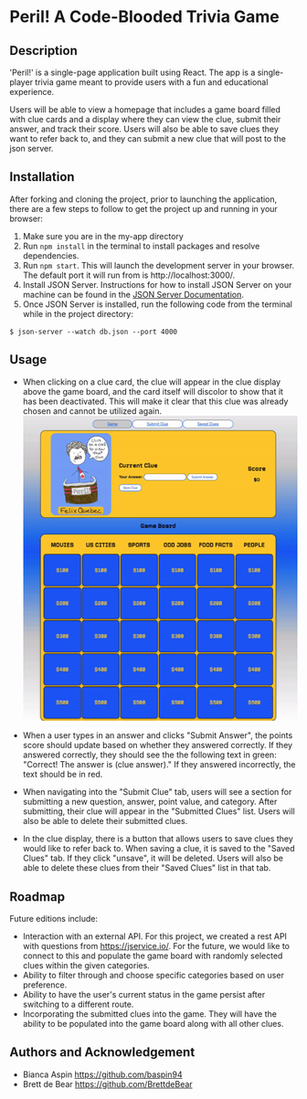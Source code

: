 # Peril! A Code-Blooded Trivia Game
## Description
'Peril!' is a single-page application built using React. The app is a single-player trivia game meant to provide users with a fun and educational experience.

Users will be able to view a homepage that includes a game board filled with clue cards and a display where they can view the clue, submit their answer, and track their score. Users will also be able to save clues they want to refer back to, and they can submit a new clue that will post to the json server. 

## Installation
After forking and cloning the project, prior to launching the application, there are a few steps to follow to get the project up and running in your browser:
1. Make sure you are in the my-app directory
2. Run `npm install` in the terminal to install packages and resolve dependencies.
3. Run `npm start`. This will launch the development server in your browser. The default port it will run from is http://localhost:3000/.
4. Install JSON Server. Instructions for how to install JSON Server on your machine can be found in the [JSON Server Documentation](https://www.npmjs.com/package/json-server).
5. Once JSON Server is installed, run the following code from the terminal while in the project directory:
```
$ json-server --watch db.json --port 4000
```

## Usage
- When clicking on a clue card, the clue will appear in the clue display above the game board, and the card itself will discolor to show that it has been deactivated. This will make it clear that this clue was already chosen and cannot be utilized again.
![](01_AnswerQuestionCorrectly.gif)

- When a user types in an answer and clicks "Submit Answer", the points score should update based on whether they answered correctly. If they answered correctly, they should see the the following text in green: "Correct! The answer is (clue answer)." If they answered incorrectly, the text should be in red.

- When navigating into the "Submit Clue" tab, users will see a section for submitting a new question, answer, point value, and category. After submitting, their clue will appear in the "Submitted Clues" list. Users will also be able to delete their submitted clues.

- In the clue display, there is a button that allows users to save clues they would like to refer back to. When saving a clue, it is saved to the "Saved Clues" tab. If they click "unsave", it will be deleted. Users will also be able to delete these clues from their "Saved Clues" list in that tab.


## Roadmap
Future editions include:
- Interaction with an external API. For this project, we created a rest API with questions from https://jservice.io/. For the future, we would like to connect to this and populate the game board with randomly selected clues within the given categories.
- Ability to filter through and choose specific categories based on user preference.
- Ability to have the user's current status in the game persist after switching to a different route.
- Incorporating the submitted clues into the game. They will have the ability to be populated into the game board along with all other clues.

## Authors and Acknowledgement
- Bianca Aspin https://github.com/baspin94
- Brett de Bear https://github.com/BrettdeBear